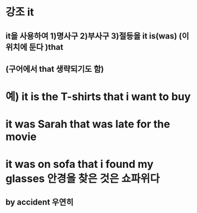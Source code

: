 # 강조 it
## it을 사용하여 1)명사구 2)부사구 3)절등을 it is(was) (이 위치에 둔다 )that 
## (구어에서 that 생략되기도 함)

# 예) it is the T-shirts that i want to buy 

# it was Sarah that was late for the movie 

# it was on sofa that i found my glasses 안경을 찾은 것은 쇼파위다

## by accident 우연히

